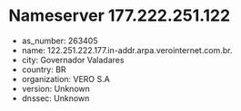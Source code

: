 # Nameserver 177.222.251.122

* as_number: 263405
* name: 122.251.222.177.in-addr.arpa.verointernet.com.br.
* city: Governador Valadares
* country: BR
* organization: VERO S.A
* version: Unknown
* dnssec: Unknown
